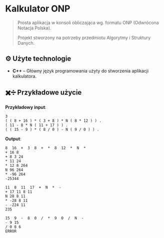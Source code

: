# Kalkulator ONP

> Prosta aplikacja w konsoli obliczająca wg. formatu ONP (Odwrócona Notacja Polska).
>
> Projekt stworzony na potrzeby przedmiotu Algorytmy i Struktury Danych.

## ⚙️ Użyte technologie

- **C++** – Główny język programowania użyty do stworzenia aplikacji kalkulatora.

## ✖️➗ Przykładowe użycie
**Przykładowy input**:
```input
3
( ( 8 + 16 ) * ( 3 + 8 ) * N ( 8 * 12 ) ) . 
( 11 - 8 * N ( 11 + 17 ) ) . 
( ( 15 - 9 ) * ( 8 / 0 ) - N ( 9 / 0 ) ) . 
```
**Output**:
```output
8  16  +  3  8  +  *  8  12  *  N  *  
+ 16 8 
+ 8 3 24 
* 11 24 
* 12 8 264 
N 96 264 
* -96 264 
-25344 

11  8  11  17  +  N  *  -  
+ 17 11 8 11 
N 28 8 11 
* -28 8 11 
- -224 11 
235 

15  9  -  8  0  /  *  9  0  /  N  -  
- 9 15 
/ 0 8 6 
ERROR 
```

